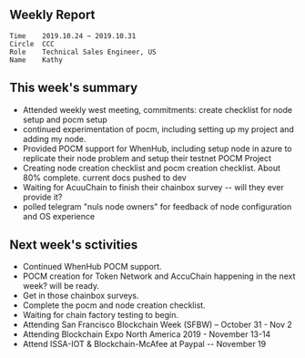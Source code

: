 ## Weekly Report
```
Time	2019.10.24 ~ 2019.10.31
Circle	CCC
Role	Technical Sales Engineer, US
Name	Kathy
```
## This week's summary 
- Attended weekly west meeting, commitments: create checklist for node setup and pocm setup
- continued experimentation of pocm, including setting up my project and adding my node.
- Provided POCM support for WhenHub, including setup node in azure to replicate their node problem and setup their testnet POCM Project
- Creating node creation checklist and pocm creation checklist.  About 80% complete.  current docs pushed to dev
- Waiting for AcuuChain to finish their chainbox survey -- will they ever provide it?
- polled telegram "nuls node owners" for feedback of node configuration and OS experience 

## Next week's sctivities
- Continued WhenHub POCM support.  
- POCM creation for Token Network and AccuChain happening in the next week?  will be ready.
- Get in those chainbox surveys.  
- Complete the pocm and node creation checklist.
- Waiting for chain factory testing to begin.  
- Attending San Francisco Blockchain Week (SFBW) – October 31 - Nov 2
- Attending Blockchain Expo North America 2019 - November 13-14
- Attend ISSA-IOT & Blockchain-McAfee at Paypal --  November 19

